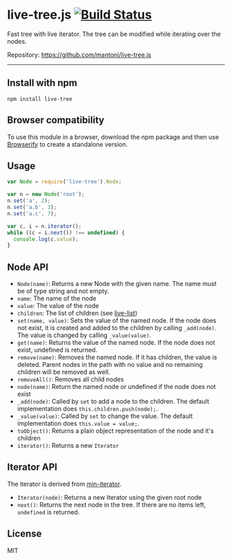 # live-tree.js [![Build Status](https://secure.travis-ci.org/mantoni/live-tree.js.png?branch=master)](http://travis-ci.org/mantoni/live-tree.js)

Fast tree with live iterator. The tree can be modified
while iterating over the nodes.

Repository: <https://github.com/mantoni/live-tree.js>

---

## Install with npm

```
npm install live-tree
```

## Browser compatibility

To use this module in a browser, download the npm package and then use
[Browserify](http://browserify.org) to create a standalone version.

## Usage

```js
var Node = require('live-tree').Node;

var n = new Node('root');
n.set('a', 2);
n.set('a.b', 3);
n.set('a.c', 7);

var c, i = n.iterator();
while ((c = i.next()) !== undefined) {
  console.log(c.value);
}
```

## Node API

- `Node(name)`: Returns a new Node with the given name. The name must be of
  type string and not empty.
- `name`: The name of the node
- `value`: The value of the node
- `children`: The list of children (see [live-list][])
- `set(name, value)`: Sets the value of the named node. If the node does not
  exist, it is created and added to the children by calling `_add(node)`. The
  value is changed by calling `_value(value)`.
- `get(name)`: Returns the value of the named node. If the node does not exist,
   undefined is returned.
- `remove(name)`: Removes the named node. If it has children, the value is
  deleted. Parent nodes in the path with no value and no remaining children
  will be removed as well.
- `removeAll()`: Removes all child nodes
- `node(name)`: Return the named node or undefined if the node does not exist
- `_add(node)`: Called by `set` to add a node to the children. The default
  implementation does `this.children.push(node);`.
- `_value(value)`: Called by `set` to change the value. The default
  implementation does `this.value = value;`.
- `toObject()`: Returns a plain object representation of the node and it's
  children
- `iterator()`: Returns a new `Iterator`

[live-list]: https://github.com/mantoni/live-list.js "Fast linked list with live iterator"

## Iterator API

The iterator is derived from [min-iterator][].

- `Iterator(node)`: Returns a new Iterator using the given root node
- `next()`: Returns the next node in the tree. If there are no items left,
  `undefined` is returned.

[min-iterator]: https://github.com/mantoni/min-iterator.js

## License

MIT

